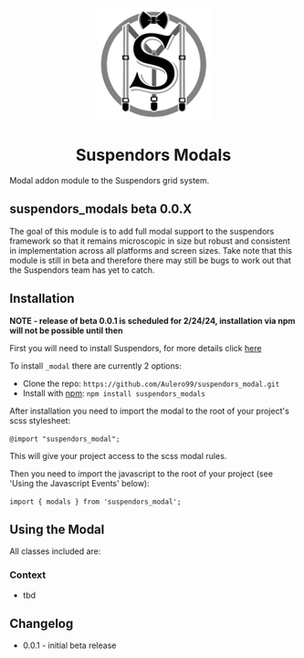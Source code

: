 <p align="center">
    <img src="https://raw.githubusercontent.com/Aulero99/small_grid/453667cbe78886d5a1186b2eae901eed03a15e25/src/assets/img/logo.svg" alt="Suspendors Logo" width="200" height="200">
</p>

<h1 align="center">Suspendors Modals</h1>

<p align="left">
    Modal addon module to the Suspendors grid system.
</p>

## suspendors_modals beta 0.0.X

<p>
    The goal of this module is to add full modal support to the suspendors framework so that it remains microscopic in size but robust and consistent in implementation across all platforms and screen sizes. Take note that this module is still in beta and therefore there may still be bugs to work out that the Suspendors team has yet to catch.   
</p>

## Installation
<p>
    <b>NOTE - release of beta 0.0.1 is scheduled for 2/24/24, installation via npm will not be possible until then</b>

First you will need to install Suspendors, for more details click [here](https://www.npmjs.com/)

To install `_modal` there are currently 2 options:

- Clone the repo: `https://github.com/Aulero99/suspendors_modal.git`
- Install with [npm](https://www.npmjs.com/): `npm install suspendors_modals`
</p>

<p>
After installation you need to import the modal to the root of your project's scss stylesheet:

`@import "suspendors_modal";`

This will give your project access to the scss modal rules.
</p>

<p>
Then you need to import the javascript to the root of your project (see 'Using the Javascript Events' below):

`import { modals } from 'suspendors_modal';`

</p>

## Using the Modal

<p>

All classes included are:

### Context

- tbd

## Changelog

- 0.0.1 - initial beta release
